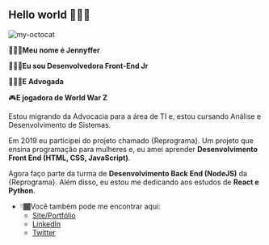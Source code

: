 ## Hello world 🙆🏾‍♀️

![my-octocat](https://i.imgur.com/kg8pzGS.png)

🙅🏾‍♀️**Meu nome é Jennyffer** 

👩🏾‍💻**Eu sou Desenvolvedora Front-End Jr**

👩🏾‍⚖️**E Advogada**

🎮**E jogadora de World War Z**

Estou migrando da Advocacia para a área de TI e, estou cursando Análise e Desenvolvimento de Sistemas.

Em 2019 eu participei do projeto chamado {Reprograma}. Um projeto que ensina programação para mulheres e, eu amei aprender **Desenvolvimento Front End (HTML, CSS, JavaScript)**. 

Agora faço parte da turma de **Desenvolvimento Back End (NodeJS)** da {Reprograma}. Além disso, eu estou me dedicando aos estudos de **React e Python**.

 - 👇🏾Você também pode me encontrar aqui:
	 - [Site/Portfólio](jennyffermorais.github.io)
	 - [LinkedIn](https://www.linkedin.com/in/jennyfferndemorais/)
	 - [Twitter](https://twitter.com/Jennyffernm)
